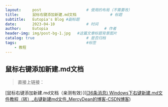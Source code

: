 ```yaml
---
layout:     post   				    # 使用的布局（不需要改）
title:      鼠标右键添加新建.md文档				# 标题 
subtitle:   Eutopia's Blog #副标题
date:       2023-04-10 				# 时间
author:     Eutopia 						# 作者
header-img: img/post-bg-1.jpg 	#这篇文章标题背景图片
catalog: true 						# 是否归档
tags:								#标签
    - 教程
---
```


## 鼠标右键添加新建.md文档
>直接上链接：

[鼠标右键添加新建.md文档（亲测有效）]([(36条消息) Windows下右键新建.md文件教程（转）_右键新建md文件_MercyDean的博客-CSDN博客](https://blog.csdn.net/qq_43564374/article/details/109471694))
